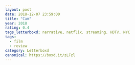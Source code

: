 ```yaml
---
layout: post 
date: 2018-12-07 23:59:00
title: "Cam"
year: 2018
rating: 0.4
tags_letterboxd: narrative, netflix, streaming, HDTV, NYC
tags:
  - film
  - review
category: Letterboxd
canonical: https://boxd.it/zLFzl
---
```

